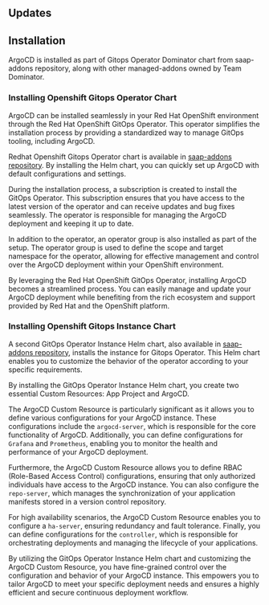## Updates

## Installation 

ArgoCD is installed as part of Gitops Operator Dominator chart from saap-addons repository, along with other  managed-addons owned by Team Dominator. 

### Installing Openshift Gitops Operator Chart

ArgoCD can be installed seamlessly in your Red Hat OpenShift environment through the Red Hat OpenShift GitOps Operator. This operator simplifies the installation process by providing a standardized way to manage GitOps tooling, including ArgoCD. 

Redhat Openshift Gitops Operator chart is available in [saap-addons repository](https://github.com/stakater-ab/saap-addons/tree/main/rh-openshift-gitops-operator). By installing the Helm chart, you can quickly set up ArgoCD with default configurations and settings. 

During the installation process, a subscription is created to install the GitOps Operator. This subscription ensures that you have access to the latest version of the operator and can receive updates and bug fixes seamlessly. The operator is responsible for managing the ArgoCD deployment and keeping it up to date.

In addition to the operator, an operator group is also installed as part of the setup. The operator group is used to define the scope and target namespace for the operator, allowing for effective management and control over the ArgoCD deployment within your OpenShift environment.

By leveraging the Red Hat OpenShift GitOps Operator, installing ArgoCD becomes a streamlined process. You can easily manage and update your ArgoCD deployment while benefiting from the rich ecosystem and support provided by Red Hat and the OpenShift platform.

### Installing Openshift Gitops Instance Chart

A second GitOps Operator Instance Helm chart, also available in [saap-addons repository](https://github.com/stakater-ab/saap-addons/tree/main/rh-openshift-gitops-instance), installs the instance for Gitops Operator. This Helm chart enables you to customize the behavior of the operator according to your specific requirements.

By installing the GitOps Operator Instance Helm chart, you create two essential Custom Resources: App Project and ArgoCD. 

The ArgoCD Custom Resource is particularly significant as it allows you to define various configurations for your ArgoCD instance. These configurations include the `argocd-server`, which is responsible for the core functionality of ArgoCD. Additionally, you can define configurations for `Grafana` and `Prometheus`, enabling you to monitor the health and performance of your ArgoCD deployment.

Furthermore, the ArgoCD Custom Resource allows you to define RBAC (Role-Based Access Control) configurations, ensuring that only authorized individuals have access to the ArgoCD instance. You can also configure the `repo-server`, which manages the synchronization of your application manifests stored in a version control repository.

For high availability scenarios, the ArgoCD Custom Resource enables you to configure a `ha-server`, ensuring redundancy and fault tolerance. Finally, you can define configurations for the `controller`, which is responsible for orchestrating deployments and managing the lifecycle of your applications.

By utilizing the GitOps Operator Instance Helm chart and customizing the ArgoCD Custom Resource, you have fine-grained control over the configuration and behavior of your ArgoCD instance. This empowers you to tailor ArgoCD to meet your specific deployment needs and ensures a highly efficient and secure continuous deployment workflow.
